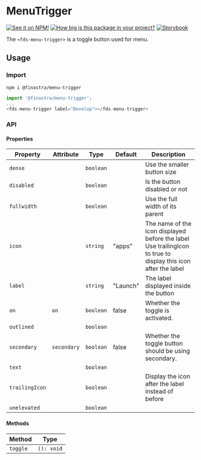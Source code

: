 # MenuTrigger

[![See it on NPM!](https://img.shields.io/npm/v/@finastra/menu-trigger?style=for-the-badge)](https://www.npmjs.com/package/@finastra/menu-trigger)
[![How big is this package in your project?](https://img.shields.io/bundlephobia/minzip/@finastra/menu-trigger?style=for-the-badge)](https://bundlephobia.com/result?p=@finastra/menu-trigger)
[![Storybook](https://shields.io/badge/-Play%20with%20this%20web%20component-2a0481?logo=storybook&style=for-the-badge)](https://finastra.github.io/finastra-design-system/?path=/story/actions-menu-trigger--default)

The `<fds-menu-trigger>` is a toggle button used for menu.


## Usage

### Import

```
npm i @finastra/menu-trigger
```

```ts
import '@finastra/menu-trigger';
...
<fds-menu-trigger label="Develop"></fds-menu-trigger>
```


### API
<!-- DOC -->
#### Properties

| Property       | Attribute   | Type      | Default  | Description                                      |
|----------------|-------------|-----------|----------|--------------------------------------------------|
| `dense`        |             | `boolean` |          | Use the smaller button size                      |
| `disabled`     |             | `boolean` |          | Is the button disabled or not                    |
| `fullwidth`    |             | `boolean` |          | Use the full width of its parent                 |
| `icon`         |             | `string`  | "apps"   | The name of the icon displayed before the label<br />Use trailingIcon to true to display this icon after the label |
| `label`        |             | `string`  | "Launch" | The label displayed inside the button            |
| `on`           | `on`        | `boolean` | false    | Whether the toggle is activated.                 |
| `outlined`     |             | `boolean` |          |                                                  |
| `secondary`    | `secondary` | `boolean` | false    | Whether the toggle button should be using secondary. |
| `text`         |             | `boolean` |          |                                                  |
| `trailingIcon` |             | `boolean` |          | Display the icon after the label instead of before |
| `unelevated`   |             | `boolean` |          |                                                  |

#### Methods

| Method   | Type       |
|----------|------------|
| `toggle` | `(): void` |
<!-- /DOC -->